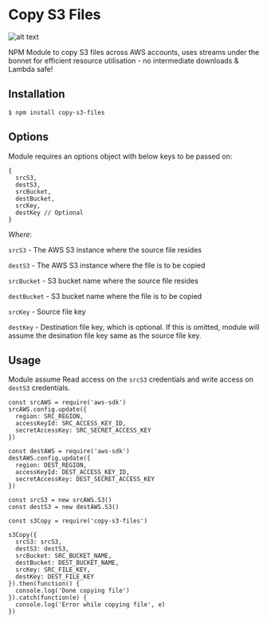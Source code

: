 
# Copy S3 Files 
![alt text](https://img.shields.io/npm/l/copy-s3-files?style=plastic)

NPM Module to copy S3 files across AWS accounts, uses streams under the bonnet for efficient resource utilisation - no intermediate downloads & Lambda safe!


## Installation

```$ npm install copy-s3-files```

## Options

Module requires an options object with below keys to be passed on:

```
{
  srcS3,
  destS3,
  srcBucket,
  destBucket,
  srcKey,
  destKey // Optional
}
```

*Where*:

`srcS3` - The AWS S3 instance where the source file resides

`destS3` - The AWS S3 instance where the file is to be copied

`srcBucket` - S3 bucket name where the source file resides

`destBucket` - S3 bucket name where the file is to be copied

`srcKey` - Source file key

`destKey` - Destination file key, which is optional. If this is omitted, module will assume the desination file key same as the source file key.


## Usage

Module assume Read access on the `srcS3` credentials and write access on `destS3` credentials.

```
const srcAWS = require('aws-sdk')
srcAWS.config.update({
  region: SRC_REGION,
  accessKeyId: SRC_ACCESS_KEY_ID,
  secretAccessKey: SRC_SECRET_ACCESS_KEY
})

const destAWS = require('aws-sdk')
destAWS.config.update({
  region: DEST_REGION,
  accessKeyId: DEST_ACCESS_KEY_ID,
  secretAccessKey: DEST_SECRET_ACCESS_KEY
})

const srcS3 = new srcAWS.S3()
const destS3 = new destAWS.S3()

const s3Copy = require('copy-s3-files')

s3Copy({
  srcS3: srcS3,
  destS3: destS3,
  srcBucket: SRC_BUCKET_NAME,
  destBucket: DEST_BUCKET_NAME,
  srcKey: SRC_FILE_KEY,
  destKey: DEST_FILE_KEY
}).then(function() {
  console.log('Done copying file')
}).catch(function(e) {
  console.log('Error while copying file', e)
})

```
